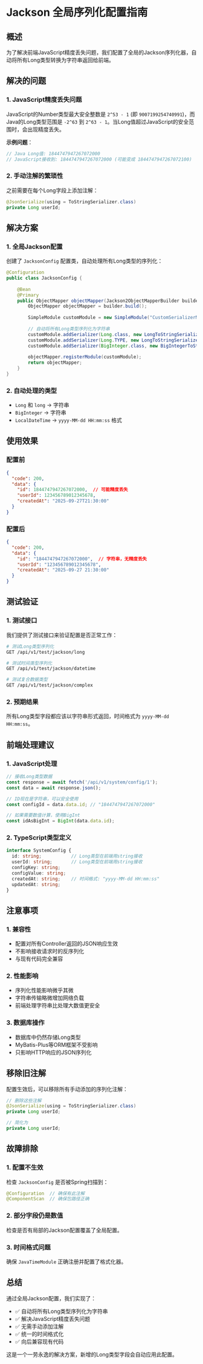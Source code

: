 # Jackson 全局序列化配置指南

## 概述

为了解决前端JavaScript精度丢失问题，我们配置了全局的Jackson序列化器，自动将所有Long类型转换为字符串返回给前端。

## 解决的问题

### 1. JavaScript精度丢失问题
JavaScript的Number类型最大安全整数是 `2^53 - 1` (即 `9007199254740991`)，而Java的Long类型范围是 `-2^63` 到 `2^63 - 1`。当Long值超过JavaScript的安全范围时，会出现精度丢失。

**示例问题**：
```javascript
// Java Long值: 1844747947267072000
// JavaScript接收到: 1844747947267072000 (可能变成 1844747947267072100)
```

### 2. 手动注解的繁琐性
之前需要在每个Long字段上添加注解：
```java
@JsonSerialize(using = ToStringSerializer.class)
private Long userId;
```

## 解决方案

### 1. 全局Jackson配置
创建了 `JacksonConfig` 配置类，自动处理所有Long类型的序列化：

```java
@Configuration
public class JacksonConfig {
    
    @Bean
    @Primary
    public ObjectMapper objectMapper(Jackson2ObjectMapperBuilder builder) {
        ObjectMapper objectMapper = builder.build();
        
        SimpleModule customModule = new SimpleModule("CustomSerializerModule");
        
        // 自动将所有Long类型序列化为字符串
        customModule.addSerializer(Long.class, new LongToStringSerializer());
        customModule.addSerializer(Long.TYPE, new LongToStringSerializer());
        customModule.addSerializer(BigInteger.class, new BigIntegerToStringSerializer());
        
        objectMapper.registerModule(customModule);
        return objectMapper;
    }
}
```

### 2. 自动处理的类型
- `Long` 和 `long` → 字符串
- `BigInteger` → 字符串
- `LocalDateTime` → `yyyy-MM-dd HH:mm:ss` 格式

## 使用效果

### 配置前
```json
{
  "code": 200,
  "data": {
    "id": 1844747947267072000,  // 可能精度丢失
    "userId": 123456789012345678,
    "createdAt": "2025-09-27T21:30:00"
  }
}
```

### 配置后
```json
{
  "code": 200,
  "data": {
    "id": "1844747947267072000",  // 字符串，无精度丢失
    "userId": "123456789012345678",
    "createdAt": "2025-09-27 21:30:00"
  }
}
```

## 测试验证

### 1. 测试接口
我们提供了测试接口来验证配置是否正常工作：

```bash
# 测试Long类型序列化
GET /api/v1/test/jackson/long

# 测试时间类型序列化
GET /api/v1/test/jackson/datetime

# 测试复合数据类型
GET /api/v1/test/jackson/complex
```

### 2. 预期结果
所有Long类型字段都应该以字符串形式返回，时间格式为 `yyyy-MM-dd HH:mm:ss`。

## 前端处理建议

### 1. JavaScript处理
```javascript
// 接收Long类型数据
const response = await fetch('/api/v1/system/config/1');
const data = await response.json();

// ID现在是字符串，可以安全使用
const configId = data.data.id; // "1844747947267072000"

// 如果需要数值计算，使用BigInt
const idAsBigInt = BigInt(data.data.id);
```

### 2. TypeScript类型定义
```typescript
interface SystemConfig {
  id: string;           // Long类型在前端用string接收
  userId: string;       // Long类型在前端用string接收
  configKey: string;
  configValue: string;
  createdAt: string;    // 时间格式: "yyyy-MM-dd HH:mm:ss"
  updatedAt: string;
}
```

## 注意事项

### 1. 兼容性
- 配置对所有Controller返回的JSON响应生效
- 不影响接收请求时的反序列化
- 与现有代码完全兼容

### 2. 性能影响
- 序列化性能影响微乎其微
- 字符串传输略微增加网络负载
- 前端处理字符串比处理大数值更安全

### 3. 数据库操作
- 数据库中仍然存储Long类型
- MyBatis-Plus等ORM框架不受影响
- 只影响HTTP响应的JSON序列化

## 移除旧注解

配置生效后，可以移除所有手动添加的序列化注解：

```java
// 删除这些注解
@JsonSerialize(using = ToStringSerializer.class)
private Long userId;

// 简化为
private Long userId;
```

## 故障排除

### 1. 配置不生效
检查 `JacksonConfig` 是否被Spring扫描到：
```java
@Configuration  // 确保有此注解
@ComponentScan  // 确保包路径正确
```

### 2. 部分字段仍是数值
检查是否有局部的Jackson配置覆盖了全局配置。

### 3. 时间格式问题
确保 `JavaTimeModule` 正确注册并配置了格式化器。

## 总结

通过全局Jackson配置，我们实现了：
- ✅ 自动将所有Long类型序列化为字符串
- ✅ 解决JavaScript精度丢失问题
- ✅ 无需手动添加注解
- ✅ 统一的时间格式化
- ✅ 向后兼容现有代码

这是一个一劳永逸的解决方案，新增的Long类型字段会自动应用此配置。
